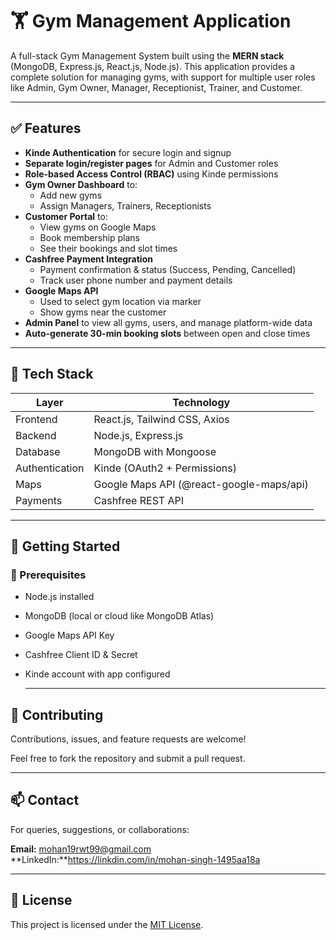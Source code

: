 # 🏋️ Gym Management Application

A full-stack Gym Management System built using the **MERN stack** (MongoDB, Express.js, React.js, Node.js). This application provides a complete solution for managing gyms, with support for multiple user roles like Admin, Gym Owner, Manager, Receptionist, Trainer, and Customer.

---

## ✅ Features

- **Kinde Authentication** for secure login and signup
- **Separate login/register pages** for Admin and Customer roles
- **Role-based Access Control (RBAC)** using Kinde permissions
- **Gym Owner Dashboard** to:
  - Add new gyms
  - Assign Managers, Trainers, Receptionists
- **Customer Portal** to:
  - View gyms on Google Maps
  - Book membership plans
  - See their bookings and slot times
- **Cashfree Payment Integration**
  - Payment confirmation & status (Success, Pending, Cancelled)
  - Track user phone number and payment details
- **Google Maps API**
  - Used to select gym location via marker
  - Show gyms near the customer
- **Admin Panel** to view all gyms, users, and manage platform-wide data
- **Auto-generate 30-min booking slots** between open and close times

---

## 🧱 Tech Stack

| Layer       | Technology                           |
|-------------|---------------------------------------|
| Frontend    | React.js, Tailwind CSS, Axios         |
| Backend     | Node.js, Express.js                   |
| Database    | MongoDB with Mongoose                 |
| Authentication | Kinde (OAuth2 + Permissions)      |
| Maps        | Google Maps API (@react-google-maps/api) |
| Payments    | Cashfree REST API                     |

---

## 🚀 Getting Started

### 🔧 Prerequisites

- Node.js installed
- MongoDB (local or cloud like MongoDB Atlas)
- Google Maps API Key
- Cashfree Client ID & Secret
- Kinde account with app configured

  ---


## 🤝 Contributing

Contributions, issues, and feature requests are welcome!

Feel free to fork the repository and submit a pull request.

---

## 📫 Contact

For queries, suggestions, or collaborations:

**Email:** mohan19rwt99@gmail.com  
**LinkedIn:**https://linkdin.com/in/mohan-singh-1495aa18a

---

## 📄 License

This project is licensed under the [MIT License](LICENSE).

